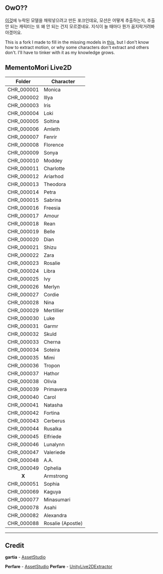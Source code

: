 ## OwO??
[이것](https://github.com/SerenityS/memo_live2d)에 누락된 모델을 채워넣으려고 만든 포크인데요, 모션은 어떻게 추출하는지, 추출 안 되는 캐릭터는 또 왜 안 되는 건지 모르겠네요. 지식이 늘 때마다 뭔가 꼼지락거려봐야겠어요.

This is a fork I made to fill in the missing models in [this](https://github.com/SerenityS/memo_live2d), but I don't know how to extract motion, or why some characters don't extract and others don't. I'll have to tinker with it as my knowledge grows.

## MementoMori Live2D

|Folder|Character|
|:---:|---|
|CHR_000001|Monica|
|CHR_000002|Illya|
|CHR_000003|Iris|
|CHR_000004|Loki|
|CHR_000005|Soltina|
|CHR_000006|Amleth|
|CHR_000007|Fenrir|
|CHR_000008|Florence|
|CHR_000009|Sonya|
|CHR_000010|Moddey|
|CHR_000011|Charlotte|
|CHR_000012|Ariarhod|
|CHR_000013|Theodora|
|CHR_000014|Petra|
|CHR_000015|Sabrina|
|CHR_000016|Freesia|
|CHR_000017|Amour|
|CHR_000018|Rean|
|CHR_000019|Belle|
|CHR_000020|Dian|
|CHR_000021|Shizu|
|CHR_000022|Zara|
|CHR_000023|Rosalie|
|CHR_000024|Libra|
|CHR_000025|Ivy|
|CHR_000026|Merlyn|
|CHR_000027|Cordie|
|CHR_000028|Nina|
|CHR_000029|Mertillier|
|CHR_000030|Luke|
|CHR_000031|Garmr|
|CHR_000032|Skuld|
|CHR_000033|Cherna|
|CHR_000034|Soteira|
|CHR_000035|Mimi|
|CHR_000036|Tropon|
|CHR_000037|Hathor|
|CHR_000038|Olivia|
|CHR_000039|Primavera|
|CHR_000040|Carol|
|CHR_000041|Natasha|
|CHR_000042|Fortina|
|CHR_000043|Cerberus|
|CHR_000044|Rusalka|
|CHR_000045|Elfriede|
|CHR_000046|Lunalynn|
|CHR_000047|Valeriede|
|CHR_000048|A.A.|
|CHR_000049|Ophelia|
|**X**|Armstrong|
|CHR_000051|Sophia|
|CHR_000069|Kaguya|
|CHR_000077|Minasumari|
|CHR_000078|Asahi|
|CHR_000082|Alexandra|
|CHR_000088|Rosalie (Apostle)|

---
## Credit
**gartia** - [AssetStudio](https://github.com/gartia/AssetStudio-splitbundle)

**Perfare** - [AssetStudio](https://github.com/Perfare/AssetStudio)
**Perfare** - [UnityLive2DExtractor](https://github.com/Perfare/UnityLive2DExtractor)
